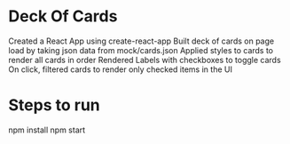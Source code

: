 # Deck Of Cards
Created a React App using create-react-app
Built deck of cards on page load by taking json data from mock/cards.json
Applied styles to cards to render all cards in order
Rendered Labels with checkboxes to toggle cards
On click, filtered cards to render only checked items in the UI


# Steps to run 
npm install
npm start

